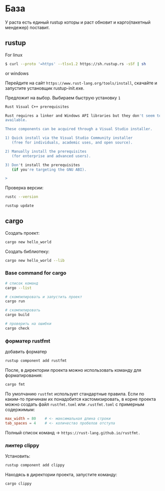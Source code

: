 # База

У раста есть единый rustup которы и раст обновит и карго(пакетный мендежер) поставит.

## rustup

For linux

```bash
$ curl --proto '=https' --tlsv1.2 https://sh.rustup.rs -sSf | sh
```

or windows

Перейдите на сайт `https://www.rust-lang.org/tools/install`, скачайте и запустите установщик rustup-init.exe.

Предложит на выбор. Выбираем быструю установку `1`

```bash
Rust Visual C++ prerequisites

Rust requires a linker and Windows API libraries but they don't seem to be
available.

These components can be acquired through a Visual Studio installer.

1) Quick install via the Visual Studio Community installer
   (free for individuals, academic uses, and open source).

2) Manually install the prerequisites
   (for enterprise and advanced users).

3) Don't install the prerequisites
   (if you're targeting the GNU ABI).

>
```

Проверка версии:

```bash
rustc --version
```

```bash
rustup update
```

## cargo

Создать проект:

```bash
cargo new hello_world
```

Создать библиотеку:

```bash
cargo new hello_world --lib
```

### Base command for cargo

```bash
# список команд
cargo --list
```

```bash
# скомпилировать и запустить проект
cargo run
```

```bash
# скомпилировать
cargo build
```

```bash
# проверить на ошибки
cargo check
```

### форматер rustfmt

добавить форматер

```bash
rustup component add rustfmt
```

После, в директории проекта можно использовать команду для форматирования:

```bash
cargo fmt
```

По умолчанию `rustfmt` использует стандартные правила. Если по каким-то причинам их понадобится кастомизировать, в корне проекта можно создать файл `rustfmt.toml` или .`rustfmt.toml` с примерным содержимым:

```toml
max_width = 80    # <- максимальная длина строки
tab_spaces = 4    # <- количество пробелов отступа
```

Полный список команд -> `https://rust-lang.github.io/rustfmt.`

### линтер clippy

Установить:

```bash
rustup component add clippy
```

Находясь в директории проекта, запустите команду:

```bash
cargo clippy
```
